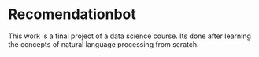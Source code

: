 # Recomendationbot

This work is a final project of a data science course. Its done after learning the concepts of natural language processing from scratch.
